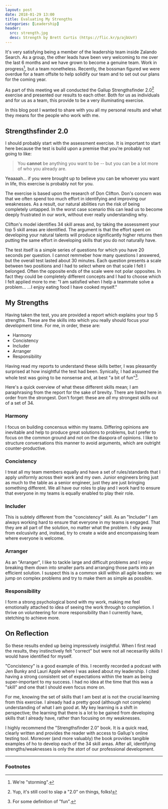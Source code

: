 ```yaml
---
layout: post
date: 2018-01-29 13:00
title: Evaluating My Strengths
categories: [Leadership]
header:
  src: strength.jpg
  desc: Strength by Brett Curtis (https://flic.kr/p/ajbUvY)
---
```

It's very satisfying being a member of the leadership team inside
Zalando Search. As a group, the other leads have been very welcoming
to me over the last 6 months and we have grown to become a genuine
team. Work in progress[^1], but a team nonetheless. Recently, the
bossman figured we were overdue for a team offsite to help solidify
our team and to set out our plans for the coming year.

As part of this meeting we all conducted the Gallup Strengthsfinder
2.0[^2] exercise and presented our results to each other. Both for us
as individuals and for us as a team, this provide to be a very
illuminating exercise.

In this blog post I wanted to share with you all my personal results
and what they means for the people who work with me.

## Strengthsfinder 2.0

I should probably start with the assessment exercise. It is important
to start here because the test is build upon a premise that you're
probably not going to like:

> You **cannot** be anything you want to be -- but you can be a lot more
> of who you already are.

Yeaaaah... if you were brought up to believe you can be whoever you
want in life, this exercise is probably not for you.

The exercise is based upon the research of Don Clifton. Don's concern
was that we often spend too much effort in identifying and improving
our weaknesses. As a result, our natural abilities run the risk of
being completely untapped. In the worst case scenario this can lead us
to become deeply frustrated in our work, without ever really
understanding why.

Clifton's model identifies 34 skill areas and, by taking the
assessment your top 5 skill areas are identified. The argument is that
the effort spent on developing your natural talents will produce
significantly higher returns then putting the same effort in
developing skills that you do not naturally have.

The test itself is a simple series of questions for which you have 20
seconds per question. I cannot remmeber how many questions I answered,
but the overall test lasted about 30 minutes. Each question presents a
scale between two positions and I had to select where on that scale I
felt I belonged. Often the opposite ends of the scale were not polar
opposites. In fact they could be completely different concepts and I
had to choose which I felt applied more to me: "I am satisfied when I
help a teammate solve a problem... ...I enjoy eating food I have
cooked myself."

## My Strengths

Having taken the test, you are provided a report which explains your
top 5 strengths. These are the skills into which you really should
focus your development time. For me, in order, these are:

- Harmony
- Concistency
- Includer
- Arranger
- Responsibility

Having read my reports to understand these skills better, I was
pleasantly surprised at how insightful the test had been. Synically, I
had assumed the whole test was going to be nonsense and, at best "a
bit of fun"[^3].

Here's a quick overview of what these different skills mean; I am
paraphrasing from the report for the sake of brevity. There are listed
here in order from the strongest. Don't forget: these are *all* my
strongest skills out of a set of 34.

### Harmony

I focus on building concensus within my teams. Differing opinions are
inevitable and help to produce great solutions to problems, but I
prefer to focus on the common ground and not on the diaspora of
opinions. I like to structure conversations this manner to avoid
arguments, which are outright counter-productive.

### Concistency

I treat all my team members equally and have a set of rules/standards
that I apply uniformly across their work and my own. Junior engineers
bring just as much to the table as a senior engineer, just they are
just bringing something different. We all have our roles to play and I
work hard to ensure that everyone in my teams is equally enabled to
play their role.

### Includer

This is subtely different from the "concistency" skill. As an
"Includer" I am always working hard to ensure that everyone in my
teams is engaged. That they are all part of the solution, no matter
what the problem. I shy away from exlcusivity and, instead, try to
create a wide and encompassing team where everyone is welcome.

### Arranger

As an "Arranger", I like to tackle large and difficult problems and I
enjoy breaking them down into smaller parts and arranging those parts
into an efficient solution. I suspect this is a common skill within
all agile leaders: we jump on complex problems and try to make them as
simple as possible.

### Responsibility

I form a strong psychological bond with my work, making me feel
emotionally attached to idea of seeing the work through to
completion. I thrive on volunteering for more responsibility than I
currently have, stetching to achieve more.

## On Reflection

So these results ended up being impressively insightful. When I first
read the results, they instinctively felt "correct" but were not all
necesarilly skills I would have identified for myself.

"Concistency" is a good example of this. I recently recorded a podcast
with Jen Bunky and Lauri Apple where I was asked about my
leadership. I cited having a strong consistent set of expectations
within the team as being super-important to my success. I had no idea
at the time that this was a "skill" and one that I should even focus
more on.

For me, knowing the set of skills that I am best at is not the crucial
learning from this exercise. I already had a pretty good (although not
complete) understanding of what I am good at. My key learning is a
shift in perspective; the learning that there is a lot to be gained
from developing skills that I already have, rather than focusing on my
weaknesses.

I highly recommend the "Strengthsfinder 2.0" book. It is a quick read,
clearly written and provides the reader with access to Gallup's online
testing tool. Moreover (and more valuably) the book provides tangible
examples of ho to develop each of the 34 skill areas. After all,
identifying strengths/weaknesses is only the *start* of our
professional development.

----

### Footnotes

[^1]: We're "storming".
[^2]: Yup, it's still cool to slap a "2.0" on things, folks!
[^3]: For some definition of "fun".